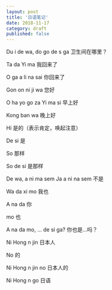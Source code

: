 ```yaml
---
layout: post
title: '日语笔记'
date: 2018-11-17
category: draft
published: false
---
```


Du i de wa, do go de s ga
卫生间在哪里？

Ta da Yi ma
我回来了

O ga a li na sai 
你回来了

Gon on ni ji wa
您好

O ha yo go za Yi ma si
早上好

Kong ban wa
晚上好

Hi
是的（表示肯定，唤起注意）

De si
是

So
那样

So de si
是那样

De wa, a ni ma sem
Ja a ni na sem
不是

Wa da xi mo
我也

A na da
你

mo
也

A na da mo, ... de si ga?
你也是...吗？

Ni Hong n jin
日本人

No
的

Ni Hong n jin no
日本人的

Ni Hong n go
日语


